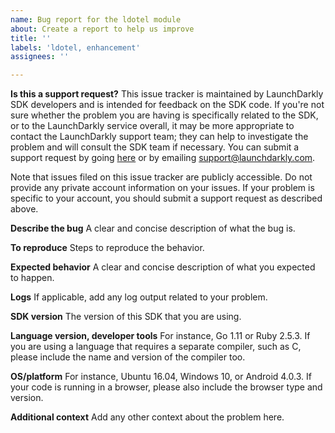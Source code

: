 ```yaml
---
name: Bug report for the ldotel module
about: Create a report to help us improve
title: ''
labels: 'ldotel, enhancement'
assignees: ''

---
```


**Is this a support request?**
This issue tracker is maintained by LaunchDarkly SDK developers and is intended for feedback on the SDK code. If you're not sure whether the problem you are having is specifically related to the SDK, or to the LaunchDarkly service overall, it may be more appropriate to contact the LaunchDarkly support team; they can help to investigate the problem and will consult the SDK team if necessary. You can submit a support request by going [here](https://support.launchdarkly.com/hc/en-us/requests/new) or by emailing support@launchdarkly.com.

Note that issues filed on this issue tracker are publicly accessible. Do not provide any private account information on your issues. If your problem is specific to your account, you should submit a support request as described above.

**Describe the bug**
A clear and concise description of what the bug is.

**To reproduce**
Steps to reproduce the behavior.

**Expected behavior**
A clear and concise description of what you expected to happen.

**Logs**
If applicable, add any log output related to your problem.

**SDK version**
The version of this SDK that you are using.

**Language version, developer tools**
For instance, Go 1.11 or Ruby 2.5.3. If you are using a language that requires a separate compiler, such as C, please include the name and version of the compiler too.

**OS/platform**
For instance, Ubuntu 16.04, Windows 10, or Android 4.0.3. If your code is running in a browser, please also include the browser type and version.

**Additional context**
Add any other context about the problem here.
